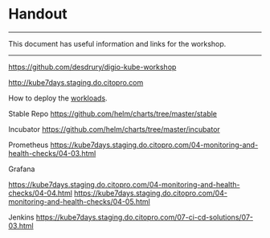 # Handout

---

This document has useful information and links for the workshop.

---

https://github.com/desdrury/digio-kube-workshop


http://kube7days.staging.do.citopro.com

How to deploy the [workloads](workloads.md).


Stable Repo
https://github.com/helm/charts/tree/master/stable

Incubator
https://github.com/helm/charts/tree/master/incubator




Prometheus
https://kube7days.staging.do.citopro.com/04-monitoring-and-health-checks/04-03.html

Grafana

https://kube7days.staging.do.citopro.com/04-monitoring-and-health-checks/04-04.html
https://kube7days.staging.do.citopro.com/04-monitoring-and-health-checks/04-05.html


Jenkins
https://kube7days.staging.do.citopro.com/07-ci-cd-solutions/07-03.html